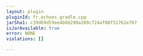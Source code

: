 ```yaml
---
layout: plugin
pluginId: fr.echoes.gradle.cpp
jarSha1: c39d69d59ee4b66290a209c724af08f51762e707
isJarAvailable: true
error: NONE
violations: []

---
```

